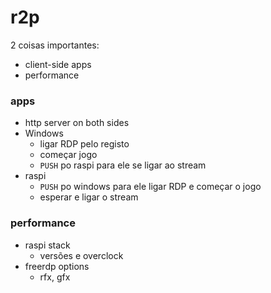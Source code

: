 # r2p

2 coisas importantes:
 * client-side apps
 * performance

### apps
 * http server on both sides
 * Windows
    * ligar RDP pelo registo
    * começar jogo
    * `PUSH` po raspi para ele se ligar ao stream
 * raspi
    * `PUSH` po windows para ele ligar RDP e começar o jogo
    * esperar e ligar o stream

### performance
 * raspi stack
    * versões e overclock
 * freerdp options
    * rfx, gfx
